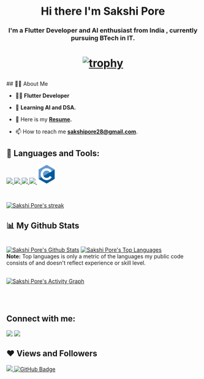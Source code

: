 <!-- <a href="#"><img width="100%" height="auto" src="https://i.imgur.com/iXuL1HG.png" height="175px"/></a> -->

<h1 align="center">Hi there I'm Sakshi Pore</h1>
<h3 align="center">I'm a Flutter Developer and AI enthusiast from India , currently pursuing BTech in IT. </h3>

<h1 align ="center">

 [![trophy](https://github-profile-trophy.vercel.app/?username=sakshipore&theme=onedark)](https://github.com/ryo-ma/github-profile-trophy)
 
</h1>
## 🙋‍♂️ About Me

- 👨‍💻  **Flutter Developer**

- 🌱 **Learning AI and DSA.**

- 👯 Here is my **[Resume]().**

<!-- - 👨‍💻 All of my projects are available at **[My Portfolio](https://github.com/sakshipore?tab=repositories).** -->

- 📫 How to reach me **sakshipore28@gmail.com**.

## 🚀 Languages and Tools:

<p align="left"> 
    <a href="https://flutter.dev/" target="_blank"> <img src="https://img.icons8.com/color/48/000000/flutter.png"/> </a>
    <a href="https://dart.dev/" target="_blank"> <img src="https://img.icons8.com/color/48/000000/dart.png"/> </a> 
    </a>  
    <a href="https://firebase.google.com/" target="_blank"> <img src="https://img.icons8.com/color/48/000000/firebase.png"/> </a>  
    <a href="https://git-scm.com/" target="_blank"> <img src="https://img.icons8.com/color/48/000000/git.png"/> </a> 
    <a href="https://www.cprogramming.com/" target="_blank"> <img src="https://raw.githubusercontent.com/devicons/devicon/2ae2a900d2f041da66e950e4d48052658d850630/icons/c/c-original.svg" height="50" /> </a> 
</p>

<br/>

<p align="left">
    <a href="https://github.com/sakshipore/github-readme-streak-stats">
        <img title="🔥 Get streak stats for your profile at git.io/streak-stats" alt="Sakshi Pore's streak" src="https://github-readme-streak-stats.herokuapp.com/?user=sakshipore&theme=black-ice&hide_border=true&stroke=0000&background=060A0CD0"/>
    </a>
</p>

## 📊 My Github Stats

  <br/>
    <a href="https://github.com/sakshipore/github-readme-stats"><img alt="Sakshi Pore's Github Stats" src="https://github-readme-stats.vercel.app/api?username=sakshipore&show_icons=true&count_private=true&theme=react&hide_border=true&bg_color=0D1117" /></a>
  <a href="https://github.com/sakshipore/github-readme-stats"><img alt="Sakshi Pore's Top Languages" src="https://github-readme-stats.vercel.app/api/top-langs/?username=sakshipore&langs_count=8&count_private=true&layout=compact&theme=react&hide_border=true&bg_color=0D1117" /></a>
  <br/>
  <b>Note:</b> Top languages is only a metric of the languages my public code consists of and doesn't reflect experience or skill level.


<br/>
<br/>

<a href="https://github.com/sakshipore/github-readme-activity-graph"><img alt="Sakshi Pore's Activity Graph" src="https://activity-graph.herokuapp.com/graph?username=sakshipore&bg_color=0D1117&color=5BCDEC&line=5BCDEC&point=FFFFFF&hide_border=true" /></a>

<br/>
<br/>

## Connect with me:
<p align="left">

<a href = "https://www.linkedin.com/in/sakshi-pore-9ab17a219/"><img src="https://img.icons8.com/fluent/48/000000/linkedin.png"/></a>
<a href = "https://www.instagram.com/sakshii_spamm/"><img src="https://img.icons8.com/fluent/48/000000/instagram-new.png"/></a>

</p>

## ❤ Views and Followers
<a href="https://github.com/Meghna-DAS/github-profile-views-counter">
    <img src="https://komarev.com/ghpvc/?username=Drontitan">
</a>
<a href="https://github.com/sakshipore?tab=followers"><img src="https://img.shields.io/github/followers/sakshipore?label=Followers&style=social" alt="GitHub Badge"></a>
